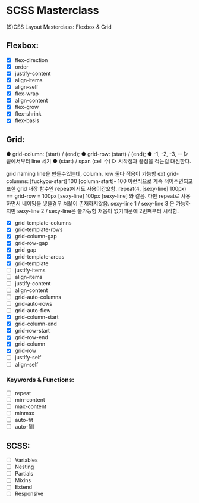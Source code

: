 # SCSS Masterclass

(S)CSS Layout Masterclass: Flexbox & Grid

## Flexbox:

- [x] flex-direction
- [x] order
- [x] justify-content
- [x] align-items
- [x] align-self
- [x] flex-wrap
- [x] align-content
- [x] flex-grow
- [x] flex-shrink
- [x] flex-basis

## Grid:


● grid-column: (start) / (end);
● grid-row: (start) / (end);
● -1, -2, -3, ··· ▷ 끝에서부터 line 세기
● (start) / span (cell 수) ▷ 시작점과 끝점을 적는걸 대신한다.

grid naming line을 만들수있는데,
column, row 둘다 적용이 가능함
ex) grid-columns: [fuckyou-start] 100 [column-start]- 100
이런식으로 계속 적어주면되고
또한
grid 내장 함수인 repeat에서도 사용이간으함. repeat(4, [sexy-line] 100px) == grid-row = 100px [sexy-line] 100px [sexy-line] 와 같음.
다만 repeat로 사용하면서 네이밍을 넣을경우 처읆이 존재하지않음. sexy-line 1 / sexy-line 3 은 가능하지만 sexy-line 2 / sexy-line은 불가능함 처음이 없기때문에 2번째부터 시작함.

- [x] grid-template-columns
- [x] grid-template-rows
- [x] grid-column-gap
- [x] grid-row-gap
- [x] grid-gap
- [x] grid-template-areas
- [x] grid-template
- [ ] justify-items
- [ ] align-items
- [ ] justify-content
- [ ] align-content
- [ ] grid-auto-columns
- [ ] grid-auto-rows
- [ ] grid-auto-flow
- [x] grid-column-start
- [x] grid-column-end
- [x] grid-row-start
- [x] grid-row-end
- [x] grid-column
- [x] grid-row
- [ ] justify-self
- [ ] align-self

### Keywords & Functions:

- [ ] repeat
- [ ] min-content
- [ ] max-content
- [ ] minmax
- [ ] auto-fit
- [ ] auto-fill

## SCSS:

- [ ] Variables
- [ ] Nesting
- [ ] Partials
- [ ] Mixins
- [ ] Extend
- [ ] Responsive